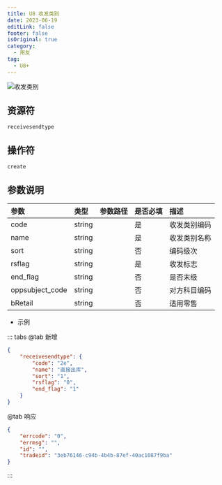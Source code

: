 ```yaml
---
title: U8 收发类别
date: 2023-06-19
editLink: false
footer: false
isOriginal: true
category:
  - 用友
tag:
  - U8+
---
```


![收发类别](https://nas.ilyl.life:8092/yonyou/u8/as/receivesendtype.gif)

## 资源符

`receivesendtype`
  
## 操作符

`create`

## 参数说明

|参数|类型|参数路径|是否必填|描述|
|:-|:-|:-|:-|:-|
|code|string||是|收发类别编码|
|name|string||是|收发类别名称|
|sort|string||否|编码级次|
|rsflag|string||是|收发标志|
|end_flag|string||否|是否末级|
|oppsubject_code|string||否|对方科目编码|
|bRetail|string||否|适用零售|

- 示例

::: tabs
@tab 新增

```json
{
    "receivesendtype": {
        "code": "2e",
        "name": "直接出库",
        "sort": "1",
        "rsflag": "0",
        "end_flag": "1"
    }
}
```

@tab 响应

```json
{
    "errcode": "0",
    "errmsg": "",
    "id": "",
    "tradeid": "3eb76146-c94b-4b4b-87ef-40ac1087f9ba"
}
```

:::

